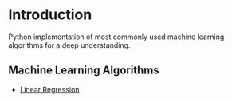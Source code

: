 # Introduction
Python implementation of most commonly used machine learning algorithms for a deep understanding. 


## Machine Learning Algorithms

- [Linear Regression](linear_regression.ipynb)